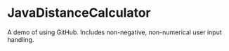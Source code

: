 # JavaDistanceCalculator
A demo of using GitHub. Includes non-negative, non-numerical user input handling.
